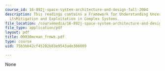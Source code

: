```yaml
---
course_id: 16-892j-space-system-architecture-and-design-fall-2004
description: This readings contains a Framework for Understanding Uncertainty and
  itsMitigation and Exploitation in Complex Systems.
file_location: /coursemedia/16-892j-space-system-architecture-and-design-fall-2004/75b3bb42cf45282b83e9543ade306009_09030mcman_frmwk.pdf
file_type: application/pdf
layout: pdf
title: 09030mcman_frmwk.pdf
type: course
uid: 75b3bb42cf45282b83e9543ade306009

---
```

None
